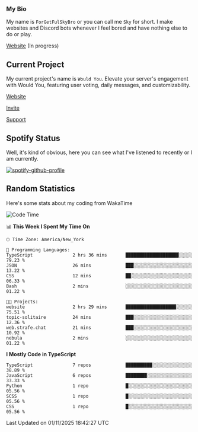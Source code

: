 ### My Bio 

My name is `ForGetFulSkyBro` or you can call me `Sky` for short. I make websites and Discord bots whenever I feel bored and have nothing else to do or play.

[Website](https://forgetful.vercel.app) (In progress)

## Current Project

My current project's name is `Would You`. Elevate your server's engagement with Would You, featuring user voting, daily messages, and customizability.

[Website](https://wouldyoubot.gg)

[Invite](https://wouldyoubot.gg/invite)

[Support](https://wouldyoubot.gg/discord)

## Spotify Status

Well, it's kind of obvious, here you can see what I've listened to recently or I am currently.

[![spotify-github-profile](https://spotify-github-profile.kittinanx.com/api/view?uid=8fw8wluifdebs12yo4k3j0h6c&cover_image=true&theme=novatorem&show_offline=false&background_color=121212&interchange=false&bar_color=53b14f&bar_color_cover=false)](https://github.com/kittinan/spotify-github-profile)


## Random Statistics

Here's some stats about my coding from WakaTime

<!--START_SECTION:waka-->
![Code Time](http://img.shields.io/badge/Code%20Time-1%2C649%20hrs%2039%20mins-blue)

📊 **This Week I Spent My Time On** 

```text
🕑︎ Time Zone: America/New_York

💬 Programming Languages: 
TypeScript               2 hrs 36 mins       ████████████████████░░░░░   79.23 % 
JSON                     26 mins             ███░░░░░░░░░░░░░░░░░░░░░░   13.22 % 
CSS                      12 mins             ██░░░░░░░░░░░░░░░░░░░░░░░   06.33 % 
Bash                     2 mins              ░░░░░░░░░░░░░░░░░░░░░░░░░   01.22 % 

🐱‍💻 Projects: 
website                  2 hrs 29 mins       ███████████████████░░░░░░   75.51 % 
topic-solitaire          24 mins             ███░░░░░░░░░░░░░░░░░░░░░░   12.36 % 
web.strafe.chat          21 mins             ███░░░░░░░░░░░░░░░░░░░░░░   10.92 % 
nebula                   2 mins              ░░░░░░░░░░░░░░░░░░░░░░░░░   01.22 % 
```

**I Mostly Code in TypeScript** 

```text
TypeScript               7 repos             ██████████░░░░░░░░░░░░░░░   38.89 % 
JavaScript               6 repos             ████████░░░░░░░░░░░░░░░░░   33.33 % 
Python                   1 repo              █░░░░░░░░░░░░░░░░░░░░░░░░   05.56 % 
SCSS                     1 repo              █░░░░░░░░░░░░░░░░░░░░░░░░   05.56 % 
CSS                      1 repo              █░░░░░░░░░░░░░░░░░░░░░░░░   05.56 % 
```




 Last Updated on 01/11/2025 18:42:27 UTC
<!--END_SECTION:waka-->
